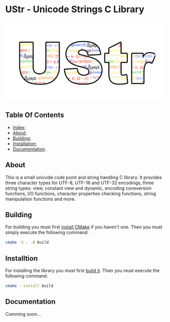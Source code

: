 # UStr - Unicode Strings C Library

![Logo](/images/logo.png)

## Table Of Contents

- [Index](#index);
- [About](#about);
- [Building](#building);
- [Installation](#installtion);
- [Documentation](#documentation).

## About

This is a small unicode code point and string handling C library.
It provides three character types for UTF-8, UTF-16 and UTF-32 encodings,
three string types: view, constant view and dynamic, encoding coneversion
functions, I/O functions, character properties checking functions, string
manipulation functions and more.

## Building

For building you must first [install CMake](https://cmake.org/download/)
if you haven't one. Then you must simply execute the following command:

```sh
cmake -S . -B build
```

## Installtion

For installing the library you must first [build it](#building). Then
you must execute the following command:

```sh
cmake --install build
```

## Documentation

Comming soon...
